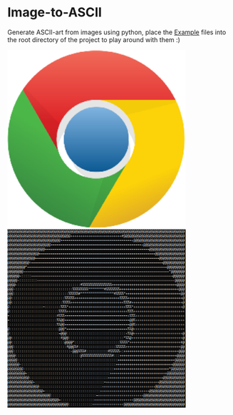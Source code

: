 # Image-to-ASCII
Generate ASCII-art from images using python, place the [Example](https://github.com/hamolicious/Image-to-ASCII/tree/main/Examples) files into the root directory of the project to play around with them :)

<img width=400px height=400px src="https://github.com/hamolicious/Image-to-ASCII/blob/main/Examples/Images/chrome_sample.png?raw=true"><img width=400px height=400px src="https://github.com/hamolicious/Image-to-ASCII/blob/main/Examples/Images/chrome_result.PNG?raw=true">

